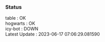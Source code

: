 ### Status


table : OK  
hogwarts : OK  
icy-bot : DOWN  
Latest Update : 2023-06-17 07:06:29.081590
